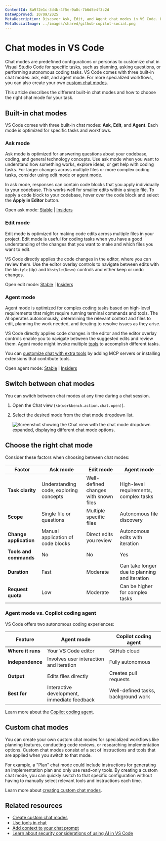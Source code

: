 ```yaml
---
ContentId: 8a9f2e1c-3d4b-4f5e-9a8c-7b6d5e4f3c2d
DateApproved: 10/09/2025
MetaDescription: Discover Ask, Edit, and Agent chat modes in VS Code. Learn how to use each mode for asking questions, making code edits, or starting autonomous coding workflows.
MetaSocialImage: ../images/shared/github-copilot-social.png
---
```

# Chat modes in VS Code

Chat modes are predefined configurations or personas to customize chat in Visual Studio Code for specific tasks, such as planning, asking questions, or performing autonomous coding tasks. VS Code comes with three built-in chat modes: ask, edit, and agent mode. For more specialized workflows, you can also create your own [custom chat modes](/docs/copilot/customization/custom-chat-modes.md).

This article describes the different built-in chat modes and how to choose the right chat mode for your task.

## Built-in chat modes

VS Code comes with three built-in chat modes: **Ask**, **Edit**, and **Agent**. Each mode is optimized for specific tasks and workflows.

### Ask mode

Ask mode is optimized for answering questions about your codebase, coding, and general technology concepts. Use ask mode when you want to understand how something works, explore ideas, or get help with coding tasks. For larger changes across multiple files or more complex coding tasks, consider using [edit mode](#edit-mode) or [agent mode](#agent-mode).

In ask mode, responses can contain code blocks that you apply individually to your codebase. This works well for smaller edits within a single file. To apply a code block to your codebase, hover over the code block and select the **Apply in Editor** button.

Open ask mode: [Stable](vscode://GitHub.Copilot-Chat/chat?mode=ask) | [Insiders](vscode-insiders://GitHub.Copilot-Chat/chat?mode=ask)

### Edit mode

Edit mode is optimized for making code edits across multiple files in your project. Edit mode is useful for coding tasks when you have a good understanding of the changes that you want to make and which files you want to edit.

VS Code directly applies the code changes in the editor, where you can review them. Use the editor overlay controls to navigate between edits with the `kbstyle(Up)` and `kbstyle(Down)` controls and either keep or undo changes.

Open edit mode: [Stable](vscode://GitHub.Copilot-Chat/chat?mode=edit) | [Insiders](vscode-insiders://GitHub.Copilot-Chat/chat?mode=edit)

### Agent mode

Agent mode is optimized for complex coding tasks based on high-level requirements that might require running terminal commands and tools. The AI operates autonomously, determining the relevant context and files to edit, planning the work needed, and iterating to resolve issues as they arise.

VS Code directly applies code changes in the editor and the editor overlay controls enable you to navigate between the suggested edits and review them. Agent mode might invoke multiple [tools](/docs/copilot/chat/chat-tools.md) to accomplish different tasks.

You can [customize chat with extra tools](/docs/copilot/chat/chat-tools.md) by adding MCP servers or installing extensions that contribute tools.

Open agent mode: [Stable](vscode://GitHub.Copilot-Chat/chat?mode=agent) | [Insiders](vscode-insiders://GitHub.Copilot-Chat/chat?mode=agent)

## Switch between chat modes

You can switch between chat modes at any time during a chat session.

1. Open the Chat view (`kb(workbench.action.chat.open)`).

1. Select the desired mode from the chat mode dropdown list.

    ![Screenshot showing the Chat view with the chat mode dropdown expanded, displaying different chat mode options.](../images/customization/chat-mode-dropdown.png)

## Choose the right chat mode

Consider these factors when choosing between chat modes:

| Factor | Ask mode | Edit mode | Agent mode |
|--------|----------|-----------|------------|
| **Task clarity** | Understanding code, exploring concepts | Well-defined changes with known files | High-level requirements, complex tasks |
| **Scope** | Single file or questions | Multiple specific files | Autonomous file discovery |
| **Change application** | Manual application of code blocks | Direct edits you review | Autonomous edits with iteration |
| **Tools and commands** | No | No | Yes |
| **Duration** | Fast | Moderate | Can take longer due to planning and iteration |
| **Request quota** | Low | Moderate | Can be higher for complex tasks |

### Agent mode vs. Copilot coding agent

VS Code offers two autonomous coding experiences:

| Feature | Agent mode | Copilot coding agent |
|---------|------------------|---------------------|
| **Where it runs** | Your VS Code editor | GitHub cloud |
| **Independence** | Involves user interaction and iteration | Fully autonomous |
| **Output** | Edits files directly | Creates pull requests |
| **Best for** | Interactive development, immediate feedback | Well-defined tasks, background work |

Learn more about the [Copilot coding agent](/docs/copilot/copilot-coding-agent.md).

## Custom chat modes

You can create your own custom chat modes for specialized workflows like planning features, conducting code reviews, or researching implementation options. Custom chat modes consist of a set of instructions and tools that are applied when you switch to that mode.

For example, a "Plan" chat mode could include instructions for generating an implementation plan and only use read-only tools. By creating a custom chat mode, you can quickly switch to that specific configuration without having to manually select relevant tools and instructions each time.

Learn more about [creating custom chat modes](/docs/copilot/customization/custom-chat-modes.md).

## Related resources

* [Create custom chat modes](/docs/copilot/customization/custom-chat-modes.md)
* [Use tools in chat](/docs/copilot/chat/chat-tools.md)
* [Add context to your chat prompt](/docs/copilot/chat/copilot-chat-context.md)
* [Learn about security considerations of using AI in VS Code](/docs/copilot/security.md)
